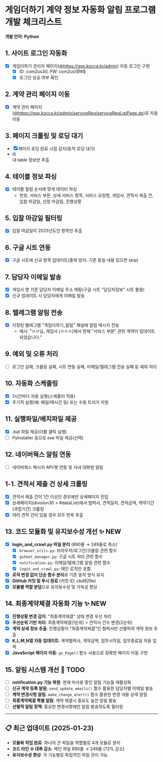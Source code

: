 # 게임더하기 계약 정보 자동화 알림 프로그램 개발 체크리스트

**개발 언어: Python**

## 1. 사이트 로그인 자동화
- [x] 게임더하기 관리자 페이지(@https://gsp.kocca.kr/admin) 자동 로그인 구현
  - [x] ID: com2us30, PW: com2us!@#$
  - [x] 로그인 성공 여부 확인

## 2. 계약 관리 페이지 이동
- [x] 계약 관리 페이지(@https://gsp.kocca.kr/admin/serviceReq/serviceReqListPage.do)로 자동 이동

## 3. 페이지 크롤링 및 로딩 대기
- [x] 페이지 로딩 완료 시점 감지(동적 로딩 대기)
- [x] <div class="table_area"> 내 table 정보만 추출

## 4. 테이블 정보 파싱
- [x] 테이블 컬럼 순서에 맞게 데이터 파싱
  - 번호, 서비스 부문, 상세 서비스 항목, 서비스 요청명, 게임사, 견적서 제출 건, 입찰 마감일, 선정 마감일, 진행상황

## 5. 입찰 마감일 필터링
- [x] 입찰 마감일이 2025년도인 항목만 추출

## 6. 구글 시트 연동
- [x] 구글 시트에 신규 항목 업데이트(중복 방지: 기존 동일 내용 있으면 skip)

## 7. 담당자 이메일 발송
- [x] 게임사 명 기준 담당자 이메일 주소 매핑(구글 시트 "담당자정보" 시트 활용)
- [x] 신규 업데이트 시 담당자에게 이메일 발송

## 8. 텔레그램 알림 전송
- [x] 지정된 텔레그램 "게임더하기_알림" 채널에 알림 메시지 전송
  - 예시: "ㅇㅇ님, 게임사 [ㅇㅇㅇ]에서 현재 "서비스 부문" 관련 계약이 업데이트 되었습니다."

## 9. 예외 및 오류 처리
- [ ] 로그인 실패, 크롤링 실패, 시트 연동 실패, 이메일/텔레그램 전송 실패 등 예외 처리

## 10. 자동화 스케줄링
- [x] 1시간마다 자동 실행(스케줄러 적용)
- [x] 주기적 실행(예: 매일/매시간 등) 또는 수동 트리거 지원

## 11. 실행파일/배치파일 제공
- [x] .bat 파일 제공(더블 클릭 실행)
- [ ] PyInstaller 등으로 exe 파일 제공(선택)

## 12. 네이버웍스 알림 연동
- [ ] 네이버웍스 메시지 API/봇 연동 및 사내 대화방 알림

## 1-1. 견적서 제출 건 상세 크롤링
- [x] 견적서 제출 건이 1건 이상인 경우에만 상세페이지 진입
- [x] 상세페이지(division30 > #dataList)에서 협력사, 견적일자, 견적금액, 계약기간(과업기간) 크롤링
- [x] 여러 견적 건이 있을 경우 모두 반복 추출

## 13. 코드 모듈화 및 유지보수성 개선 ✨ NEW
- [x] **login_and_crawl.py 파일 분리** (890줄 → 249줄로 축소)
  - [x] `browser_utils.py`: 브라우저/로그인/크롤링 관련 함수
  - [x] `gsheet_manager.py`: 구글 시트 처리 관련 함수  
  - [x] `notification.py`: 이메일/텔레그램 알림 관련 함수
  - [x] `login_and_crawl.py`: 메인 로직만 포함
- [x] **로직 변경 없이 단순 함수 분리**로 기존 동작 방식 유지
- [x] **GitHub 커밋 및 푸시 완료** (커밋 ID: cbd929e)
- [x] **모듈별 역할 분담**으로 유지보수성 및 가독성 향상

## 14. 최종계약체결 자동화 기능 ✨ NEW  
- [x] **진행상황 변경 감지**: "최종계약체결" 상태 변경 우선 처리
- [x] **우선순위 기반 처리**: 최종계약체결(1순위) > 견적서 건수 변경(2순위)
- [x] **계약 상세 정보 추출**: 진행상황이 "최종계약체결"인 협력사만 선별하여 계약 정보 추출
- [x] **K,L,M,N열 자동 업데이트**: 계약협력사, 계약금액, 업무시작일, 업무종료일 자동 입력
- [x] **JavaScript 페이지 이동**: `go_Page()` 함수 사용으로 정확한 페이지 이동 구현

## 15. 알림 시스템 개선 🔔 TODO
- [ ] **notification.py 기능 복원**: 현재 미사용 중인 알림 기능들 재활성화
- [ ] **신규 계약 등록 알림**: `send_update_emails()` 함수 활용한 담당자별 이메일 발송
- [ ] **계약 변경사항 알림**: `make_change_alert()` 함수 활용한 변경 내용 상세 알림
- [ ] **최종계약체결 특별 알림**: 계약 체결시 중요도 높은 알림 발송
- [ ] **선별적 알림 정책**: 중요한 변경사항에만 알림 발송하도록 필터링

---

## 📋 최근 업데이트 (2025-01-23)
- **모듈화 작업 완료**: 하나의 큰 파일을 역할별로 4개 모듈로 분리
- **코드 라인 수 대폭 감소**: 메인 파일 890줄 → 249줄 (72% 감소)
- **유지보수성 향상**: 각 기능별로 독립적인 파일 관리 가능 